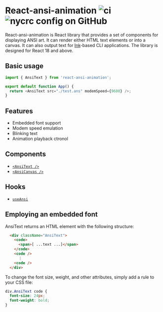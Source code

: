 # React-ansi-animation ![ci](https://img.shields.io/github/actions/workflow/status/chung-leong/react-ansi-animation/node.js.yml?branch=main&label=Node.js%20CI&logo=github) ![nycrc config on GitHub](https://img.shields.io/nycrc/chung-leong/react-ansi-animation)

React-ansi-animation is React library that provides a set of components for displaying ANSI art. 
It can render either HTML text elements or into a canvas. It can also output text for 
[Ink](https://github.com/vadimdemedes/ink)-based CLI applications. The library is designed for 
React 18 and above.

## Basic usage

```js
import { AnsiText } from 'react-ansi-animation';

export default function App() {
  return <AnsiText src="./test.ans" modemSpeed={9600} />;
}
```

## Features

* Embedded font support
* Modem speed emulation
* Blinking text
* Animation playback ctronol

## Components

* [`<AnsiText />`](./docs/AnsiText.md)
* [`<AnsiCanvas />`](./docs/AnsiCanvas.md)

## Hooks

* [`useAnsi`](./docs/useAnsi.md)

## Employing an embedded font

AnsiText returns an HTML element with the following structure:

```html
  <div className="AnsiText">
    <code>
      <span>[ ...text ...]</span>
    </code>
    <code />
      ⋮
    <code />
  </div>
```

To change the font size, weight, and other attributes, simply add a rule to your CSS file:

```css
div.AnsiText code {
  font-size: 24px;
  font-weight: bold;
}

